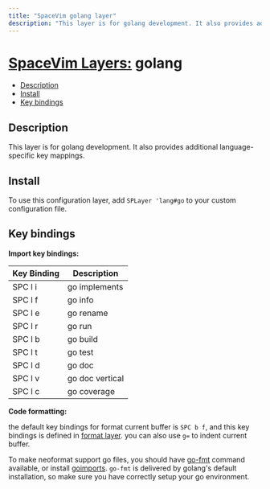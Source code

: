 ```yaml
---
title: "SpaceVim golang layer"
description: "This layer is for golang development. It also provides additional language-specific key mappings."
---
```


# [SpaceVim Layers:](https://spacevim.org/layers) golang

<!-- vim-markdown-toc GFM -->

- [Description](#description)
- [Install](#install)
- [Key bindings](#key-bindings)

<!-- vim-markdown-toc -->

## Description

This layer is for golang development. It also provides additional language-specific key mappings.

## Install

To use this configuration layer, add `SPLayer 'lang#go` to your custom configuration file.

## Key bindings

**Import key bindings:**

| Key Binding | Description                              |
| ----------- | ---------------------------------------- |
| SPC l i     | go implements							               |
| SPC l f     | go info									                 |
| SPC l e     | go rename								                 |
| SPC l r     | go run									                 |
| SPC l b     | go build								                 |
| SPC l t     | go test									                 |
| SPC l d     | go doc									                 |
| SPC l v     | go doc vertical							             |
| SPC l c     | go coverage								               |

**Code formatting:**

the default key bindings for format current buffer is `SPC b f`, and this key bindings is defined in [format layer](<>). you can also use `g=` to indent current buffer.

To make neoformat support go files, you should have [go-fmt](http://golang.org/cmd/gofmt/) command available, or
install [goimports](https://godoc.org/golang.org/x/tools/cmd/goimports). `go-fmt` is delivered by golang's default installation, so make sure you have correctly setup your go environment.
